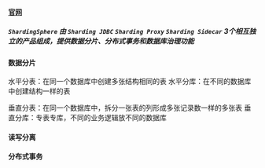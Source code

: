 

#### [官网](https://shardingsphere.apache.org/document/legacy/4.x/document/cn/overview/)


##### `ShardingSphere` 由 `Sharding JDBC`  `Sharding Proxy`  `Sharding Sidecar` 3个相互独立的产品组成，提供数据分片、分布式事务和数据库治理功能


#### 数据分片
水平分表：在同一个数据库中创建多张结构相同的表
水平分库：在不同的数据库中创建结构一样的表

垂直分表：在同一个数据库中，拆分一张表的列形成多张记录数一样的多张表
垂直分库：专表专库，不同的业务逻辑放不同的数据库


#### 读写分离



#### 分布式事务
